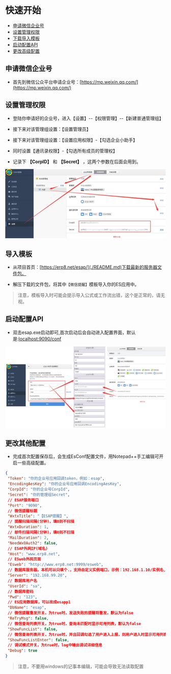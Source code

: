 # 快速开始

* [申请微信企业号](#申请微信企业号)
* [设置管理权限](#设置管理权限)
* [下载导入模板](#下载导入模板)
* [启动配置API](#启动配置API)
* [更改高级配置](#更改高级配置)

## 申请微信企业号
* 首先到微信公众平台申请企业号：[https://mp.weixin.qq.com/](https://mp.weixin.qq.com/)

## 设置管理权限
* 登陆你申请好的企业号，进入【设置】--【权限管理】--【新建普通管理组】

* 接下来对该管理组设置：【设置管理员】

* 接下来对该管理组设置：【设置应用权限】-【勾选企业小助手】

* 同时设置【通讯录权限】-【勾选所有成员的管理权】

* 记录下 **【CorpID】** 和 **【Secret】** ，这两个参数在后面会用到。

![](./img/7.1.jpg)

## 导入模板
* 从项目首页：[https://erp8.net/esap/](./README.md)下载最新的服务器文件包。

* 解压下载的文件包，将其中`【微信提醒】`模板导入你的ES应用中。

> 注意，模板导入时可能会提示导入公式或工作流出错，这个是正常的，请无视。

## 启动配置API
* 双击esap.exe启动即可,首次启动后会自动进入配置界面，默认是:[localhost:9090/conf](https://localhost:9090/conf)

![](./img/7.14.jpg)

## 更改其他配置

* 完成首次配置保存后，会生成EsConf配置文件，用Notepad++手工编辑可开启一些高级配置。

```json
{
 "Token": "你的企业号应用回调token，例如：esap",
 "EncodingAesKey": "你的企业号应用回调EncodingAesKey",
 "CorpId": "你的企业号CorpId", 
 "Secret": "你的管理组Secret",
 // ESAP服务端口
 "Port": "9090",
 // 微信提醒标题
 "WxtxTitle": "【ESAP提醒】",
 // 提醒扫描间隔(分钟)，填0则不扫描
 "WxtxDuration": 1,
 // 邮件扫描间隔(分钟)，填0则不扫描
 "MailDuration": 2,
 "NeedWxOAuth2": false,
 // ESAP外网IP(域名)
 "Host": "www.erp8.net",
 // ESweb外网页面
 "Esweb": "http://www.erp8.net:9999/esweb",
 // 数据库服务器，本机可以只填个.，支持自定义实例端口，示例：192.168.1.10/实例名,端口
 "Server": "192.168.99.20",
 // 数据库用户名
 "UserId": "sa",
 // 数据库密码
 "Pwd": "123",
 // ES应用数据库，可以改成esapp1
 "DbName": "esap",
 // 微信提醒重发开关，为true时，发送失败的提醒将重发，默认为false
 "ReTryMsg": false, 
 // 微信查询列表开关，为true时，查询未匹配时显示可用列表，默认为false
 "ShowFuncList": false, 
 // 微信查询列表开关，为true时，并且回调勾选了用户进入上报，则用户进入时显示可用列表，默认为false
 "ShowFuncListEnter": false,
 // 调试模式开关，为true时，log中输出调试详细信息
 "Debug": true
}
```

> 注意，不要用windows的记事本编辑，可能会导致无法读取配置
